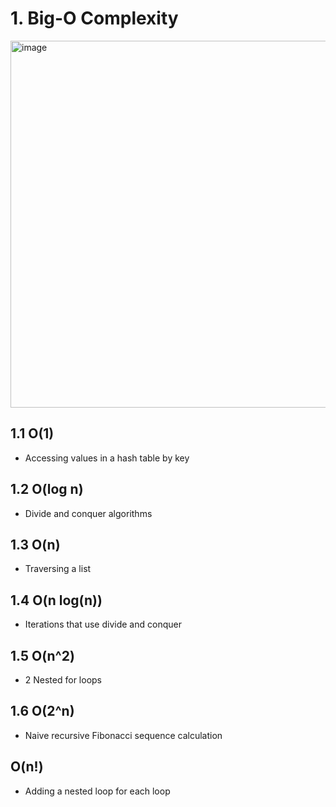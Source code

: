 # 1. Big-O Complexity

<img width="524" height="587" alt="image" src="https://github.com/user-attachments/assets/ef3102d2-76cd-4bed-ae9d-b25ca089b36c" />

## 1.1 O(1)

- Accessing values in a hash table by key

## 1.2 O(log n)

- Divide and conquer algorithms

## 1.3 O(n)

- Traversing a list

## 1.4 O(n log(n))

- Iterations that use divide and conquer

## 1.5 O(n^2)

- 2 Nested for loops

## 1.6 O(2^n)

- Naive recursive Fibonacci sequence calculation

## O(n!)

- Adding a nested loop for each loop

